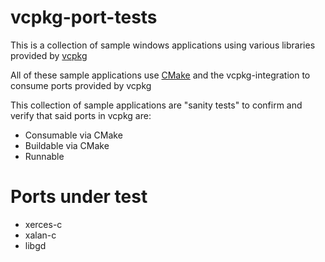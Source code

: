 # vcpkg-port-tests

This is a collection of sample windows applications using various libraries provided by [vcpkg](https://github.com/Microsoft/vcpkg)

All of these sample applications use [CMake](https://cmake.org/) and the vcpkg-integration to consume ports provided by vcpkg

This collection of sample applications are "sanity tests" to confirm and verify that said ports in vcpkg are:

 * Consumable via CMake
 * Buildable via CMake
 * Runnable

# Ports under test

 * xerces-c
 * xalan-c
 * libgd